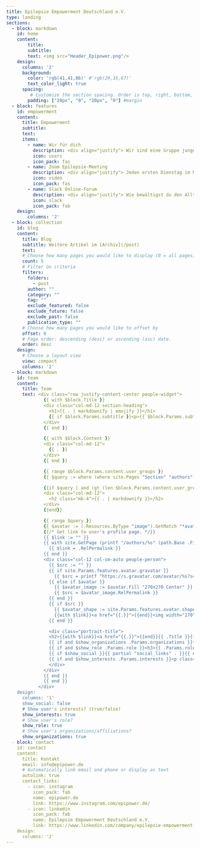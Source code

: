 ```yaml
---
title: Epilepsie Empowerment Deutschland e.V.
type: landing
sections:
  - block: markdown
    id: home
    content:
        title:
        subtitle:
        text: <img src="Header_Epipower.png"/>
    design:
      columns: '2'
      background:
        color: 'rgb(41,41,86)' #'rgb(29,35,67)'
        text_color_light: true
      spacing:
         # Customize the section spacing. Order is top, right, bottom, left.
        padding: ["20px", "0", "20px", "0"] #margin
  - block: features
    id: empowerment
    content:
      title: Empowerment
      subtitle:
      text:
      items:
        - name: Wir für dich
          description: <div align="justify"> Wir sind eine Gruppe junger Menschen, die alle von Epilepsie betroffen sind. Wir kümmern uns um den Ausbau von digitalen Selbsthilfeangeboten und vernetzen Menschen. Darüberhinaus arbeiten wir mit anderen Organisationen auf (inter-)nationaler zusammen, sprechen mit Vertretern der Krankenkassen, der Pharmaindustrie oder dem Gesetzgeber. Wir vertreten also deine und gleichzeitig unsere Interessen.</div>
          icon: users
          icon_pack: fas
        - name: Zoom Epilepsie-Meeting
          description: <div align="justify"> Jeden ersten Dienstag im Monat starten wir ein Zoom-Meeting für Menschen, die von Epilepsie betroffen sind. Nach einem Impulsvortag über etwas Aktuelles aus der Epilepsie tauschen sich die Teilnehmer anschließend zu verschiedenen Themen aus, spezifisch zur Epilepsie aber auch Privates. Es geht also ganz locker zu. Du hast Interesse? Dann melde dich einfach <a href="mailto:info@epipower.de">hier</a> und du bekommst regelmäßig die Zugangsdaten per Mail.</div>
          icon: video
          icon_pack: fas
        - name: Slack Online-Forum
          description: <div align="justify"> Wie bewältigst du den Alltag mit deiner Epilepsie? Bist du zufrieden mit deiner Therapie? Kennst du andere Menschen, die von Epilepsie betroffen sind? Wir bieten dir eine Community zum Fragen stellen, Vernetzen und zum sich gegenseitig Austauschen. Akutell haben wir hierfür ein Online-Forum auf Slack erstellt. Melde dich einfach <a href="mailto:info@epipower.de">hier</a>, wenn du dabei sein möchtest und wir lassen dir zeitnah einen Einladungslink zukommen. </div>
          icon: slack
          icon_pack: fab
    design:
        columns: '2'
  - block: collection
    id: blog
    content:
      title: Blog
      subtitle: Weitere Artikel im [Archiv](/post)
      text:
      # Choose how many pages you would like to display (0 = all pages)
      count: 5
      # Filter on criteria
      filters:
        folders:
          - post
        author: ""
        category: ""
        tag: ""
        exclude_featured: false
        exclude_future: false
        exclude_past: false
        publication_type: ""
      # Choose how many pages you would like to offset by
      offset: 0
      # Page order: descending (desc) or ascending (asc) date.
      order: desc
    design:
      # Choose a layout view
      view: compact
      columns: '2'
  - block: markdown
    id: team
    content:
      title: Team
      text: <div class="row justify-content-center people-widget">
              {{ with $block.Title }}
              <div class="col-md-12 section-heading">
                <h1>{{ . | markdownify | emojify }}</h1>
                {{ if $block.Params.subtitle }}<p>{{ $block.Params.subtitle | markdownify | emojify }}</p>{{ end }}
              </div>
              {{ end }}

              {{ with $block.Content }}
              <div class="col-md-12">
                {{ . }}
              </div>
              {{ end }}

              {{ range $block.Params.content.user_groups }}
              {{ $query := where (where site.Pages "Section" "authors") ".Params.user_groups" "intersect" (slice .) }}

              {{if $query | and (gt (len $block.Params.content.user_groups) 1) }}
              <div class="col-md-12">
                <h2 class="mb-4">{{ . | markdownify }}</h2>
              </div>
              {{end}}

              {{ range $query }}
              {{ $avatar := (.Resources.ByType "image").GetMatch "*avatar*" }}
              {{/* Get link to user's profile page. */}}
              {{ $link := "" }}
              {{ with site.GetPage (printf "/authors/%s" (path.Base .File.Dir)) }}
                {{ $link = .RelPermalink }}
              {{ end }}
              <div class="col-12 col-sm-auto people-person">
                {{ $src := "" }}
                {{ if site.Params.features.avatar.gravatar }}
                  {{ $src = printf "https://s.gravatar.com/avatar/%s?s=150" (md5 .Params.email) }}
                {{ else if $avatar }}
                  {{ $avatar_image := $avatar.Fill "270x270 Center" }}
                  {{ $src = $avatar_image.RelPermalink }}
                {{ end }}
                {{ if $src }}
                  {{ $avatar_shape := site.Params.features.avatar.shape | default "circle" }}
                  {{with $link}}<a href="{{.}}">{{end}}<img width="270" height="270" loading="lazy" class="avatar {{if eq $avatar_shape "square"}}avatar-square{{else}}avatar-circle{{end}}" src="{{ $src }}" alt="Avatar">{{if $link}}</a>{{end}}
                {{ end }}

                <div class="portrait-title">
                <h2>{{with $link}}<a href="{{.}}">{{end}}{{ .Title }}{{if $link}}</a>{{end}}</h2>
                {{ if and $show_organizations .Params.organizations }}{{ range .Params.organizations }}<h3>{{ .name }}</h3>{{ end }}{{ end }}
                {{ if and $show_role .Params.role }}<h3>{{ .Params.role | markdownify | emojify }}</h3>{{ end }}
                {{ if $show_social }}{{ partial "social_links" . }}{{ end }}
                {{ if and $show_interests .Params.interests }}<p class="people-interests">{{ delimit .Params.interests ", " | markdownify | emojify }}</p>{{ end }}
                </div>
              </div>
              {{ end }}
              {{ end }}
            </div>
    design:
      columns: '1'
      show_social: false
      # Show user's interests? (true/false)
      show_interests: true
      # Show user's role?
      show_role: true
      # Show user's organizations/affiliations?
      show_organizations: true
  - block: contact
    id: contact
    content:
      title: Kontakt
      email: info@epipower.de
      # Automatically link email and phone or display as text
      autolink: true
      contact_links:
        - icon: instagram
          icon_pack: fab
          name: epipower.de
          link: https://www.instagram.com/epipower.de/
        - icon: linkedin
          icon_pack: fab
          name: Epilepsie Empowerment Deutschland e.V.
          link: https://www.linkedin.com/company/epilepsie-empowerment-deutschland-e-v/
    design:
      columns: '2'
---
```

